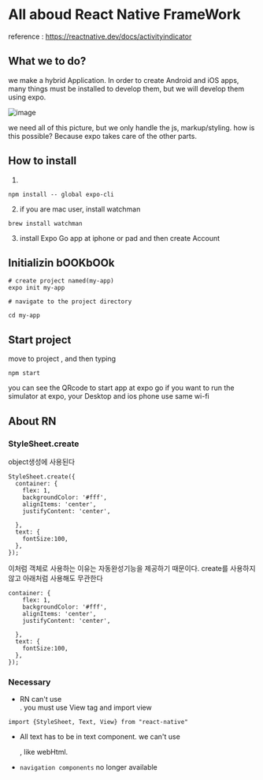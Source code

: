 # All aboud React Native FrameWork
reference : https://reactnative.dev/docs/activityindicator
## What we to do?
we make a hybrid Application.
In order to create Android and iOS apps, many things must be installed to develop them, but we will develop them using expo.

![image](https://user-images.githubusercontent.com/43670838/157061005-2850ccec-600e-41bb-a372-232ce8a7b11f.png)

we need all of this picture, but we only handle the js, markup/styling. 
how is this possible? Because expo takes care of the other parts.

## How to install

1.
```cli
npm install -- global expo-cli
```

2. if you are mac user, install watchman 
```
brew install watchman
```
3. install Expo Go app at iphone or pad
and then create Account 

## Initializin  bOOKbOOk
```
# create project named(my-app)
expo init my-app 

# navigate to the project directory

cd my-app
```

## Start project
move to project , and then typing
```
npm start
```
you can see the QRcode to start app at expo go
if you want to run the simulator at expo, your Desktop and ios phone use same wi-fi


## About RN
### StyleSheet.create 
object생성에 사용된다 
````
StyleSheet.create({
  container: {
    flex: 1,
    backgroundColor: '#fff',
    alignItems: 'center',
    justifyContent: 'center',
    
  },
  text: {
    fontSize:100,    
  },
});
````
이처럼 객체로 사용하는 이유는 자동완성기능을 제공하기 때문이다. create를 사용하지않고 아래처럼 사용해도 무관한다 
```
container: {
    flex: 1,
    backgroundColor: '#fff',
    alignItems: 'center',
    justifyContent: 'center',
    
  },
  text: {
    fontSize:100,    
  },
});
```

### Necessary
- RN can't use <div>. you must use View tag and import view
```
import {StyleSheet, Text, View} from "react-native"
```

- All text has to be in text component.
we can't use <p>, <span> like webHtml.

- `navigation components` no longer available

